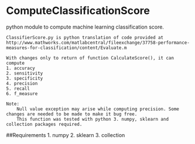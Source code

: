 # ComputeClassificationScore
python module to compute machine learning classification score.

	ClassifierScore.py is python translation of code provided at
	http://www.mathworks.com/matlabcentral/fileexchange/37758-performance-measures-for-classification/content/Evaluate.m
	
	With changes only to return of function CalculateScore(), it can compute
	1. accuracy
	2. sensitivity
	3. specificity
	4. precision
	5. recall
	6. f_measure
	
	Note:
		Null value exception may arise while computing precision. Some changes are needed to be made to make it bug free.
		This function was tested with python 3. numpy, sklearn and collection packages required.
	
##Requirements
	1. numpy
	2. sklearn
	3. collection
